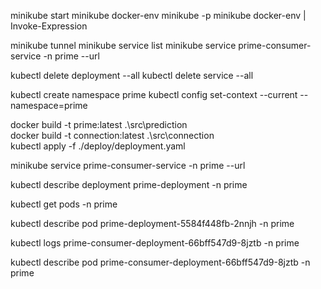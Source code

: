 
minikube start
minikube docker-env
minikube -p minikube docker-env | Invoke-Expression


minikube tunnel
minikube service list
minikube service prime-consumer-service -n prime --url


kubectl delete deployment --all
kubectl delete service --all

kubectl create namespace prime
kubectl config set-context --current --namespace=prime


docker build -t prime:latest .\src\prediction\
docker build -t connection:latest .\src\connection\
kubectl apply -f ./deploy/deployment.yaml

minikube service prime-consumer-service -n prime --url






kubectl describe deployment prime-deployment -n prime


kubectl get pods -n prime

kubectl describe pod prime-deployment-5584f448fb-2nnjh -n prime

kubectl logs prime-consumer-deployment-66bff547d9-8jztb -n prime

kubectl describe pod prime-consumer-deployment-66bff547d9-8jztb -n prime